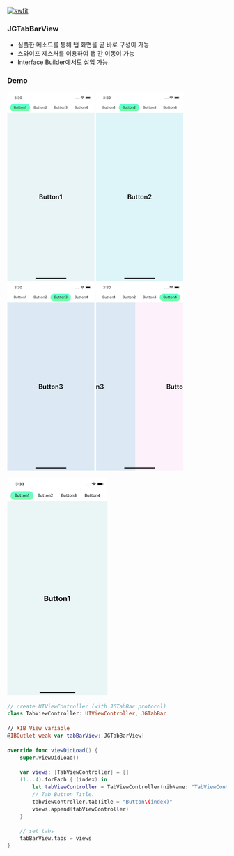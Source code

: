[![swfit](https://img.shields.io/badge/swift-4.2-orange.svg)]()

### JGTabBarView
 - 심플한 메소드를 통해 탭 화면을 곧 바로 구성이 가능
 - 스와이프 제스처를 이용하여 탭 간 이동이 가능
 - Interface Builder에서도 삽입 가능

### Demo

![1](ScreenSample/1.png)
![2](ScreenSample/2.png)
![3](ScreenSample/3.png)
![4](ScreenSample/4.png)

![5](ScreenSample/jgtab.gif)



```swift
// create UIViewController (with JGTabBar protocol)
class TabViewController: UIViewController, JGTabBar

// XIB View variable
@IBOutlet weak var tabBarView: JGTabBarView!

override func viewDidLoad() {
    super.viewDidLoad()

    var views: [TabViewController] = []
    (1...4).forEach { (index) in
        let tabViewController = TabViewController(nibName: "TabViewController", bundle: nil)
        // Tab Button Title.
        tabViewController.tabTitle = "Button\(index)"
        views.append(tabViewController)
    }

    // set tabs
    tabBarView.tabs = views 
}
```
